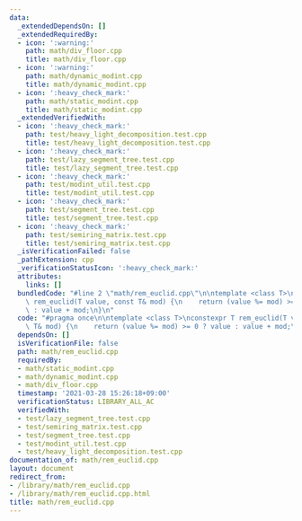 ```yaml
---
data:
  _extendedDependsOn: []
  _extendedRequiredBy:
  - icon: ':warning:'
    path: math/div_floor.cpp
    title: math/div_floor.cpp
  - icon: ':warning:'
    path: math/dynamic_modint.cpp
    title: math/dynamic_modint.cpp
  - icon: ':heavy_check_mark:'
    path: math/static_modint.cpp
    title: math/static_modint.cpp
  _extendedVerifiedWith:
  - icon: ':heavy_check_mark:'
    path: test/heavy_light_decomposition.test.cpp
    title: test/heavy_light_decomposition.test.cpp
  - icon: ':heavy_check_mark:'
    path: test/lazy_segment_tree.test.cpp
    title: test/lazy_segment_tree.test.cpp
  - icon: ':heavy_check_mark:'
    path: test/modint_util.test.cpp
    title: test/modint_util.test.cpp
  - icon: ':heavy_check_mark:'
    path: test/segment_tree.test.cpp
    title: test/segment_tree.test.cpp
  - icon: ':heavy_check_mark:'
    path: test/semiring_matrix.test.cpp
    title: test/semiring_matrix.test.cpp
  _isVerificationFailed: false
  _pathExtension: cpp
  _verificationStatusIcon: ':heavy_check_mark:'
  attributes:
    links: []
  bundledCode: "#line 2 \"math/rem_euclid.cpp\"\n\ntemplate <class T>\nconstexpr T\
    \ rem_euclid(T value, const T& mod) {\n    return (value %= mod) >= 0 ? value\
    \ : value + mod;\n}\n"
  code: "#pragma once\n\ntemplate <class T>\nconstexpr T rem_euclid(T value, const\
    \ T& mod) {\n    return (value %= mod) >= 0 ? value : value + mod;\n}\n"
  dependsOn: []
  isVerificationFile: false
  path: math/rem_euclid.cpp
  requiredBy:
  - math/static_modint.cpp
  - math/dynamic_modint.cpp
  - math/div_floor.cpp
  timestamp: '2021-03-28 15:26:18+09:00'
  verificationStatus: LIBRARY_ALL_AC
  verifiedWith:
  - test/lazy_segment_tree.test.cpp
  - test/semiring_matrix.test.cpp
  - test/segment_tree.test.cpp
  - test/modint_util.test.cpp
  - test/heavy_light_decomposition.test.cpp
documentation_of: math/rem_euclid.cpp
layout: document
redirect_from:
- /library/math/rem_euclid.cpp
- /library/math/rem_euclid.cpp.html
title: math/rem_euclid.cpp
---
```


